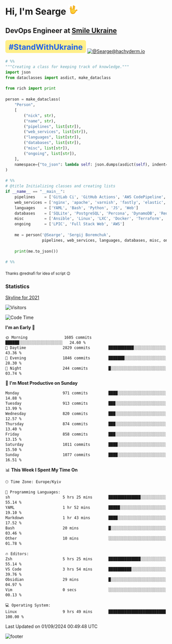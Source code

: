 # Hi, I'm Searge <img src="images/vulcan.webp" style="display: inline-block; margin: 0; height: 2rem" alt="Vulcan salute" />

## DevOps Engineer at [Smile Ukraine](https://smile-ukraine.com/en)

[![Stand With Ukraine](https://raw.githubusercontent.com/vshymanskyy/StandWithUkraine/main/badges/StandWithUkraine.svg)](https://stand-with-ukraine.pp.ua)
<a rel="me" href="https://hachyderm.io/@Searge">![@Searge@hachyderm.io](https://img.shields.io/badge/-@Searge-%232B90D9?logo=mastodon&logoColor=white)</a>

```python
# %%
"""Creating a class for keeping track of knowledge."""
import json
from dataclasses import asdict, make_dataclass

from rich import print

person = make_dataclass(
    "Person",
    [
        ("nick", str),
        ("name", str),
        ("pipelines", list[str]),
        ("web_services", list[str]),
        ("languages", list[str]),
        ("databases", list[str]),
        ("misc", list[str]),
        ("ongoing", list[str]),
    ],
    namespace={"to_json": lambda self: json.dumps(asdict(self), indent=4)},
)

# %%
# @title Initializing classes and creating lists
if __name__ == "__main__":
    pipelines    = ['GitLab Ci', 'GitHub Actions', 'AWS CodePipeline', 'Jenkins']
    web_services = ['nginx', 'apache', 'varnish', 'fastly', 'elastic', 'solr']
    languages    = ['YAML', 'Bash', 'Python', 'JS', 'Web']
    databases    = ['SQLite', 'PostgreSQL', 'Percona', 'DynamoDB', 'Redis']
    misc         = ['Ansible', 'Linux', 'LXC', 'Docker', 'Terraform', 'AWS']
    ongoing      = ['LPIC', 'Full Stack Web', 'AWS']

    me = person('@Searge', 'Sergij Boremchuk',
                pipelines, web_services, languages, databases, misc, ongoing)

    print(me.to_json())

# %%

```

<sub>Thanks @rednafi for idea of script :wink:</sub>

### Statistics

[Skyline for 2021](https://skyline.github.com/Searge/2021)

![Visitors](https://komarev.com/ghpvc/?username=searge&label=Profile%20views&color=0e75b6&style=flat) 
<!--START_SECTION:waka-->
![Code Time](http://img.shields.io/badge/Code%20Time-2%2C743%20hrs%2036%20mins-blue)

**I'm an Early 🐤** 

```text
🌞 Morning                1605 commits        ██████░░░░░░░░░░░░░░░░░░░   24.60 % 
🌆 Daytime                2829 commits        ███████████░░░░░░░░░░░░░░   43.36 % 
🌃 Evening                1846 commits        ███████░░░░░░░░░░░░░░░░░░   28.30 % 
🌙 Night                  244 commits         █░░░░░░░░░░░░░░░░░░░░░░░░   03.74 % 
```
📅 **I'm Most Productive on Sunday** 

```text
Monday                   971 commits         ████░░░░░░░░░░░░░░░░░░░░░   14.88 % 
Tuesday                  913 commits         ███░░░░░░░░░░░░░░░░░░░░░░   13.99 % 
Wednesday                820 commits         ███░░░░░░░░░░░░░░░░░░░░░░   12.57 % 
Thursday                 874 commits         ███░░░░░░░░░░░░░░░░░░░░░░   13.40 % 
Friday                   858 commits         ███░░░░░░░░░░░░░░░░░░░░░░   13.15 % 
Saturday                 1011 commits        ████░░░░░░░░░░░░░░░░░░░░░   15.50 % 
Sunday                   1077 commits        ████░░░░░░░░░░░░░░░░░░░░░   16.51 % 
```


📊 **This Week I Spent My Time On** 

```text
🕑︎ Time Zone: Europe/Kyiv

💬 Programming Languages: 
sh                       5 hrs 25 mins       ██████████████░░░░░░░░░░░   55.14 % 
YAML                     1 hr 52 mins        █████░░░░░░░░░░░░░░░░░░░░   19.10 % 
Markdown                 1 hr 43 mins        ████░░░░░░░░░░░░░░░░░░░░░   17.52 % 
Bash                     20 mins             █░░░░░░░░░░░░░░░░░░░░░░░░   03.46 % 
Other                    10 mins             ░░░░░░░░░░░░░░░░░░░░░░░░░   01.78 % 

🔥 Editors: 
Zsh                      5 hrs 25 mins       ██████████████░░░░░░░░░░░   55.14 % 
VS Code                  3 hrs 54 mins       ██████████░░░░░░░░░░░░░░░   39.76 % 
Obsidian                 29 mins             █░░░░░░░░░░░░░░░░░░░░░░░░   04.97 % 
Vim                      0 secs              ░░░░░░░░░░░░░░░░░░░░░░░░░   00.13 % 

💻 Operating System: 
Linux                    9 hrs 49 mins       █████████████████████████   100.00 % 
```


 Last Updated on 01/09/2024 00:49:48 UTC
<!--END_SECTION:waka-->

![footer](https://capsule-render.vercel.app/api?type=waving&color=gradient&customColorList=14,21&height=82&section=footer)
